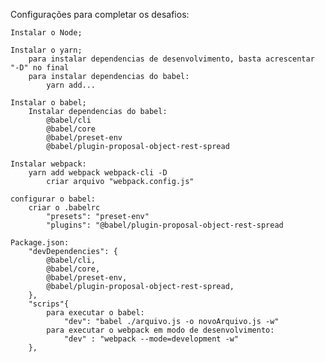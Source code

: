 Configurações para completar os desafios:

    Instalar o Node;
    
    Instalar o yarn;
        para instalar dependencias de desenvolvimento, basta acrescentar "-D" no final
        para instalar dependencias do babel:
            yarn add...
            
    Instalar o babel;
        Instalar dependencias do babel:
            @babel/cli
            @babel/core
            @babel/preset-env
            @babel/plugin-proposal-object-rest-spread
    
    Instalar webpack:
        yarn add webpack webpack-cli -D
            criar arquivo "webpack.config.js"

    configurar o babel:
        criar o .babelrc
            "presets": "preset-env"
            "plugins": "@babel/plugin-proposal-object-rest-spread

    Package.json:
        "devDependencies": {
            @babel/cli,
            @babel/core,
            @babel/preset-env,
            @babel/plugin-proposal-object-rest-spread,
        },
        "scrips"{
            para executar o babel:
                "dev": "babel ./arquivo.js -o novoArquivo.js -w"
            para executar o webpack em modo de desenvolvimento:
                "dev" : "webpack --mode=development -w"
        },
        
